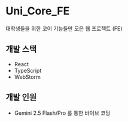 # Uni_Core_FE
대학생들을 위한 코어 기능들만 모은 웹 프로젝트 (FE)


## 개발 스택
- React
- TypeScript
- WebStorm

## 개발 인원
- Gemini 2.5 Flash/Pro 를 통한 바이브 코딩

